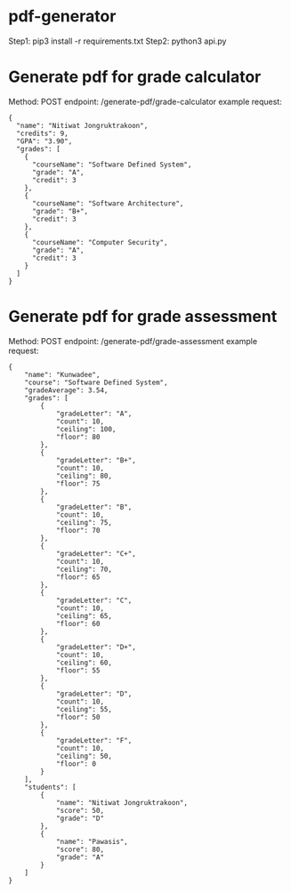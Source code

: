 # pdf-generator

Step1: pip3 install -r requirements.txt
Step2: python3 api.py

# Generate pdf for grade calculator

Method: POST
endpoint: /generate-pdf/grade-calculator
example request:

```
{
  "name": "Nitiwat Jongruktrakoon",
  "credits": 9,
  "GPA": "3.90",
  "grades": [
    {
      "courseName": "Software Defined System",
      "grade": "A",
      "credit": 3
    },
    {
      "courseName": "Software Architecture",
      "grade": "B+",
      "credit": 3
    },
    {
      "courseName": "Computer Security",
      "grade": "A",
      "credit": 3
    }
  ]
}
```

# Generate pdf for grade assessment

Method: POST
endpoint: /generate-pdf/grade-assessment
example request:

```
{
    "name": "Kunwadee",
    "course": "Software Defined System",
    "gradeAverage": 3.54,
    "grades": [
        {
            "gradeLetter": "A",
            "count": 10,
            "ceiling": 100,
            "floor": 80
        },
        {
            "gradeLetter": "B+",
            "count": 10,
            "ceiling": 80,
            "floor": 75
        },
        {
            "gradeLetter": "B",
            "count": 10,
            "ceiling": 75,
            "floor": 70
        },
        {
            "gradeLetter": "C+",
            "count": 10,
            "ceiling": 70,
            "floor": 65
        },
        {
            "gradeLetter": "C",
            "count": 10,
            "ceiling": 65,
            "floor": 60
        },
        {
            "gradeLetter": "D+",
            "count": 10,
            "ceiling": 60,
            "floor": 55
        },
        {
            "gradeLetter": "D",
            "count": 10,
            "ceiling": 55,
            "floor": 50
        },
        {
            "gradeLetter": "F",
            "count": 10,
            "ceiling": 50,
            "floor": 0
        }
    ],
    "students": [
        {
            "name": "Nitiwat Jongruktrakoon",
            "score": 50,
            "grade": "D"
        },
        {
            "name": "Pawasis",
            "score": 80,
            "grade": "A"
        }
    ]
}
```
